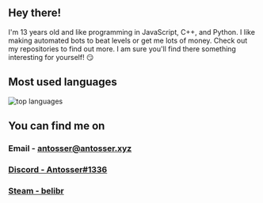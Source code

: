 ## Hey there!
I'm 13 years old and like programming in JavaScript, C++, and Python. I like making automated bots to beat levels or get me lots of money. Check out my repositories to find out more. I am sure you'll find there something interesting for yourself! :smirk:

<!--
## Stats
<img alt="stats" src="https://github-readme-stats.vercel.app/api?username=Antosser&show_icons=true&count_private=true&theme=radical">
-->

## Most used languages
<img alt="top languages" src="https://github-readme-stats.vercel.app/api/top-langs/?username=Antosser&theme=radical&exclude_repo=website&hide=Batchfile,CSS">

## You can find me on
### Email - antosser@antosser.xyz
### <a href="https://discord.com/users/598883942342328322">Discord - Antosser#1336</a>
### <a href="https://steamcommunity.com/id/belibr">Steam - belibr</a>
